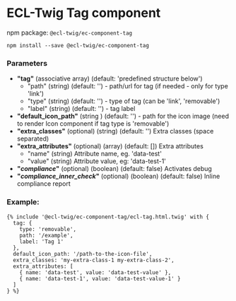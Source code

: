 # ECL-Twig Tag component

npm package: `@ecl-twig/ec-component-tag`

```shell
npm install --save @ecl-twig/ec-component-tag
```

### Parameters

- **"tag"** (associative array) (default: 'predefined structure below')
  - "path" (string) (default: '') - path/url for tag (if needed - only for type 'link')
  - "type" (string) (default: '') - type of tag (can be 'link', 'removable')
  - "label" (string) (default: '') - tag label
- **"default_icon_path"** (string ) (default: '') - path for the icon image (need to render Icon component if tag type is 'removable')
- **"extra_classes"** (optional) (string) (default: '') Extra classes (space separated)
- **"extra_attributes"** (optional) (array) (default: []) Extra attributes
  - "name" (string) Attribute name, eg. 'data-test'
  - "value" (string) Attribute value, eg: 'data-test-1'
- **"_compliance_"** (optional) (boolean) (default: false) Activates debug
- **"_compliance_inner_check_"** (optional) (boolean) (default: false) Inline compliance report

### Example:

<!-- prettier-ignore -->
```twig
{% include '@ecl-twig/ec-component-tag/ecl-tag.html.twig' with { 
  tag: { 
    type: 'removable', 
    path: '/example', 
    label: 'Tag 1' 
  }, 
  default_icon_path: '/path-to-the-icon-file', 
  extra_classes: 'my-extra-class-1 my-extra-class-2', 
  extra_attributes: [ 
    { name: 'data-test', value: 'data-test-value' }, 
    { name: 'data-test-1', value: 'data-test-value-1' } 
  ] 
} %}
```
